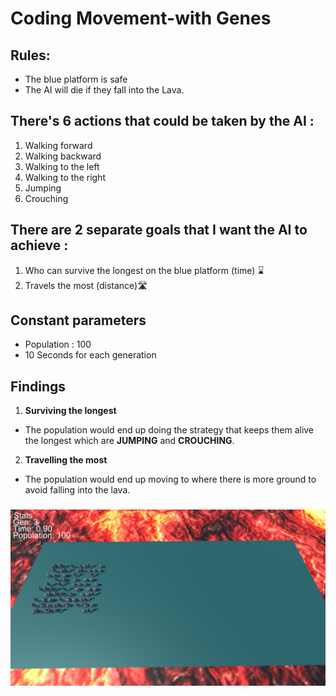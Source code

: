 # Coding Movement-with Genes

## Rules:
- The blue platform is safe
- The AI will die if they fall into the Lava.

## There's 6 actions that could be taken by the AI :
1. Walking forward
2. Walking backward
3. Walking to the left
4. Walking to the right
5. Jumping
6. Crouching


## There are 2 separate goals that I want the AI to achieve :
1. Who can survive the longest on the blue platform (time) ⌛
2. Travels the most (distance)🛣️

## **Constant parameters**
- Population : 100
- 10 Seconds for each generation

## **Findings**
1. **Surviving the longest**
- The population would end up doing the strategy that keeps them alive the longest which are **JUMPING** and **CROUCHING**.
2. **Travelling the most**
- The population would end up moving to where there is more ground to avoid falling into the lava.
###
![alt text](https://github.com/kerolzeeq/Coding-Movement-with-Genes/blob/main/ssCMG.png)
